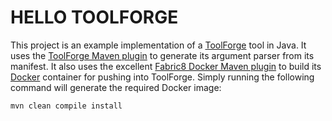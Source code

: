 # HELLO TOOLFORGE

This project is an example implementation of a
[ToolForge](https://app.toolforge.io/) tool in Java. It uses the
[ToolForge Maven
plugin](https://github.com/toolforgeio/toolforge-maven-plugin) to
generate its argument parser from its manifest. It also uses the
excellent [Fabric8 Docker Maven plugin](https://dmp.fabric8.io/) to
build its [Docker](https://www.docker.com/) container for pushing into
ToolForge. Simply running the following command will generate the
required Docker image:

    mvn clean compile install